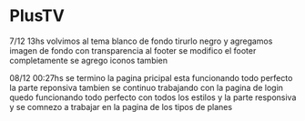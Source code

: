 # PlusTV
7/12 13hs volvimos al tema blanco de fondo tirurlo negro y agregamos imagen de fondo con transparencia al footer
se modifico el footer completamente se agrego iconos tambien


08/12 00:27hs  se termino la pagina pricipal esta funcionando todo perfecto la parte reponsiva tambien se continuo trabajando con la pagina de login quedo funcionando todo perfecto con todos los estilos y la parte responsiva y se comnezo a trabajar en la pagina de los tipos de planes 